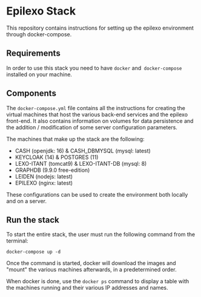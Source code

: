 # Epilexo Stack
This repository contains instructions for setting up the epilexo environment through docker-compose.

## Requirements

In order to use this stack you need to have `docker` and` docker-compose` installed on your machine.

## Components

The `docker-compose.yml` file contains all the instructions for creating the virtual machines that host the various back-end services and the epilexo front-end. It also contains information on volumes for data persistence and the addition / modification of some server configuration parameters.

The machines that make up the stack are the following:
 
  - CASH (openjdk: 16) & CASH_DBMYSQL (mysql: latest)
  - KEYCLOAK (14) & POSTGRES (11)
  - LEXO-ITANT (tomcat9) & LEXO-ITANT-DB (mysql: 8)
  - GRAPHDB (9.9.0 free-edition)
  - LEIDEN (nodejs: latest)
  - EPILEXO (nginx: latest)

These configurations can be used to create the environment both locally and on a server.

## Run the stack

To start the entire stack, the user must run the following command from the terminal:

`docker-compose up -d`


Once the command is started, docker will download the images and "mount" the various machines afterwards, in a predetermined order.

When docker is done, use the `docker ps` command to display a table with the machines running and their various IP addresses and names.
